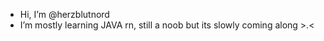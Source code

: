 - Hi, I’m @herzblutnord
- I’m mostly learning JAVA rn, still a noob but its slowly coming along >.<

<!---
herzblutnord/herzblutnord is a ✨ special ✨ repository because its `README.md` (this file) appears on your GitHub profile.
You can click the Preview link to take a look at your changes.
--->
